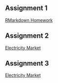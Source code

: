 ## Assignment 1 

[RMarkdown Homework](https://pjournal.github.io/boun01-TahaBayaz/RMarkdows-Homework.html)

## Assignment 2

[Electricity Market](https://pjournal.github.io/boun01-TahaBayaz/PTF-SMF.html)

## Assignment 3

[Electricity Market](https://pjournal.github.io/boun01-TahaBayaz/Assignment3.html)